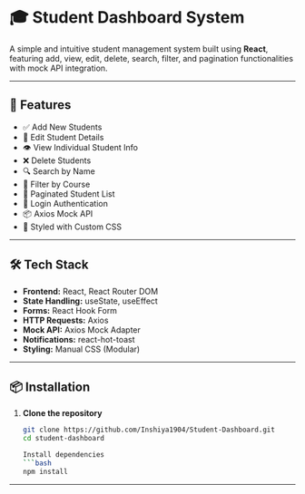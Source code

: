 # 🎓 Student Dashboard System

A simple and intuitive student management system built using **React**, featuring add, view, edit, delete, search, filter, and pagination functionalities with mock API integration.

---

## 🚀 Features

- ✅ Add New Students
- 📝 Edit Student Details
- 👁️ View Individual Student Info
- ❌ Delete Students
- 🔍 Search by Name
- 🎯 Filter by Course
- 📄 Paginated Student List
- 🔐 Login Authentication
- 📦 Axios Mock API
- 🎨 Styled with Custom CSS

---

## 🛠 Tech Stack

- **Frontend:** React, React Router DOM
- **State Handling:** useState, useEffect
- **Forms:** React Hook Form
- **HTTP Requests:** Axios
- **Mock API:** Axios Mock Adapter
- **Notifications:** react-hot-toast
- **Styling:** Manual CSS (Modular)

---

## 📦 Installation

1. **Clone the repository**
   ```bash
   git clone https://github.com/Inshiya1904/Student-Dashboard.git
   cd student-dashboard

   Install dependencies
   ```bash
   npm install


---




